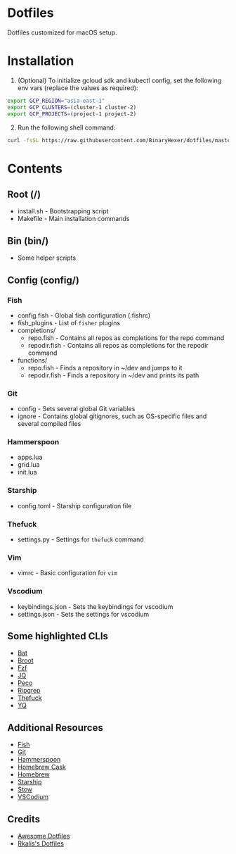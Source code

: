 # Dotfiles

Dotfiles customized for macOS setup.

# Installation

1. (Optional) To initialize gcloud sdk and kubectl config, set the following env vars (replace the values as required):
```sh
export GCP_REGION="asia-east-1"
export GCP_CLUSTERS=(cluster-1 cluster-2)
export GCP_PROJECTS=(project-1 project-2)
```

2. Run the following shell command:
```sh
curl -fsSL https://raw.githubusercontent.com/BinaryHexer/dotfiles/master/install.sh | bash
```

# Contents

## Root (/)

- install.sh - Bootstrapping script
- Makefile - Main installation commands

## Bin (bin/)

- Some helper scripts

## Config (config/)

### Fish

- config.fish - Global fish configuration (.fishrc)
- fish_plugins - List of `fisher` plugins
- completions/
    - repo.fish - Contains all repos as completions for the repo command
    - repodir.fish - Contains all repos as completions for the repodir command
- functions/ 
    - repo.fish - Finds a repository in ~/dev and jumps to it
    - repodir.fish - Finds a repository in ~/dev and prints its path
    
### Git

- config - Sets several global Git variables
- ignore - Contains global gitignores, such as OS-specific files and several compiled files

### Hammerspoon

- apps.lua
- grid.lua
- init.lua

### Starship

- config.toml - Starship configuration file

### Thefuck

- settings.py - Settings for `thefuck` command

### Vim

- vimrc - Basic configuration for `vim`

### Vscodium

- keybindings.json - Sets the keybindings for vscodium
- settings.json - Sets the settings for vscodium

## Some highlighted CLIs

- [Bat](https://github.com/sharkdp/bat)
- [Broot](https://github.com/Canop/broot)
- [Fzf](https://github.com/junegunn/fzf)
- [JQ](https://github.com/stedolan/jq)
- [Peco](https://github.com/peco/peco)
- [Ripgrep](https://github.com/BurntSushi/ripgrep)
- [Thefuck](https://github.com/nvbn/thefuck)
- [YQ](https://github.com/mikefarah/yq)

## Additional Resources

- [Fish](https://fishshell.com/)
- [Git](https://git-scm.com/)
- [Hammerspoon](https://github.com/Hammerspoon/hammerspoon)
- [Homebrew Cask](https://github.com/Homebrew/homebrew-cask)
- [Homebrew](https://brew.sh)
- [Starship](https://starship.rs/)
- [Stow](https://www.gnu.org/software/stow/)
- [VSCodium](https://vscodium.com/)

## Credits

- [Awesome Dotfiles](https://github.com/webpro/awesome-dotfiles)
- [Rkalis's Dotfiles](https://github.com/rkalis/dotfiles)
